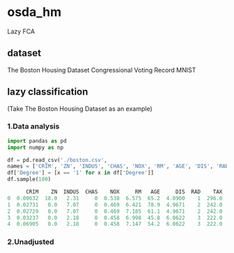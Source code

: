 # osda_hm
Lazy FCA

## dataset
The Boston Housing Dataset
Congressional Voting Record
MNIST

## lazy classification
(Take The Boston Housing Dataset as an example)

### 1.Data analysis

```python
import pandas as pd
import numpy as np

df = pd.read_csv('./boston.csv',
names = ['CRIM', 'ZN', 'INDUS', 'CHAS', 'NOX', 'RM', 'AGE', 'DIS', 'RAD', 'TAX', 'PTRATIO', 'B', 'LSTAT', 'Degree'])
df['Degree'] = [x == '1' for x in df['Degree']]
df.sample(100)
```

```python
      CRIM    ZN  INDUS  CHAS    NOX     RM   AGE     DIS  RAD    TAX  \ ... \ Degree
0  0.00632  18.0   2.31     0  0.538  6.575  65.2  4.0900    1  296.0   ...
1  0.02731   0.0   7.07     0  0.469  6.421  78.9  4.9671    2  242.0   ...
2  0.02729   0.0   7.07     0  0.469  7.185  61.1  4.9671    2  242.0   ...
3  0.03237   0.0   2.18     0  0.458  6.998  45.8  6.0622    3  222.0   ...
4  0.06905   0.0   2.18     0  0.458  7.147  54.2  6.0622    3  222.0   ...
```

### 2.Unadjusted
